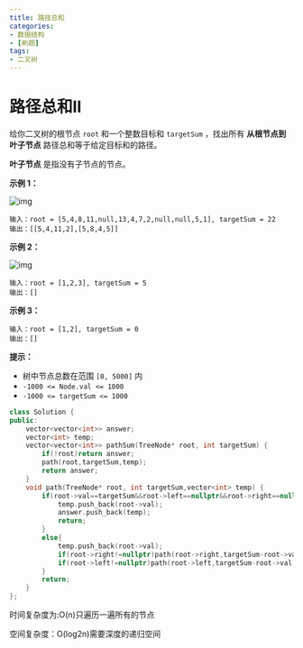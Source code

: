 ```yaml
---
title: 路径总和
categories:
- 数据结构
- [刷题]
tags:
- 二叉树
---
```

# 路径总和II

给你二叉树的根节点 `root` 和一个整数目标和 `targetSum` ，找出所有 **从根节点到叶子节点** 路径总和等于给定目标和的路径。

**叶子节点** 是指没有子节点的节点。

 

**示例 1：**

![img](https://assets.leetcode.com/uploads/2021/01/18/pathsumii1.jpg)

```
输入：root = [5,4,8,11,null,13,4,7,2,null,null,5,1], targetSum = 22
输出：[[5,4,11,2],[5,8,4,5]]
```

**示例 2：**

![img](https://assets.leetcode.com/uploads/2021/01/18/pathsum2.jpg)

```
输入：root = [1,2,3], targetSum = 5
输出：[]
```

**示例 3：**

```
输入：root = [1,2], targetSum = 0
输出：[]
```

 

**提示：**

- 树中节点总数在范围 `[0, 5000]` 内
- `-1000 <= Node.val <= 1000`
- `-1000 <= targetSum <= 1000`

```cpp
class Solution {
public:
    vector<vector<int>> answer;
    vector<int> temp;
    vector<vector<int>> pathSum(TreeNode* root, int targetSum) {
        if(!root)return answer;
        path(root,targetSum,temp);
        return answer;
    }
    void path(TreeNode* root, int targetSum,vector<int> temp) {
        if(root->val==targetSum&&root->left==nullptr&&root->right==nullptr){
            temp.push_back(root->val);
            answer.push_back(temp);
            return;
        }
        else{
            temp.push_back(root->val);
            if(root->right!=nullptr)path(root->right,targetSum-root->val,temp);
            if(root->left!=nullptr)path(root->left,targetSum-root->val,temp);
        }
        return;
    }
};
```

时间复杂度为:O(n)只遍历一遍所有的节点

空间复杂度：O(log2n)需要深度的递归空间